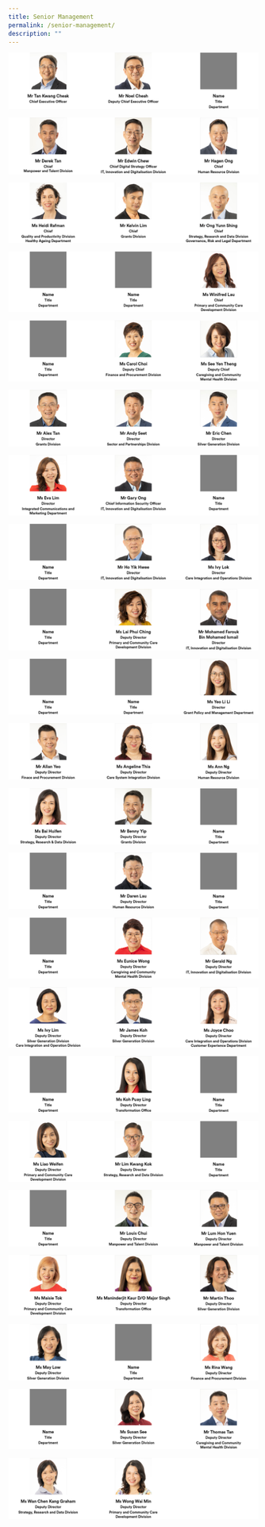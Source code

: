 ```yaml
---
title: Senior Management
permalink: /senior-management/
description: ""
---
```

![](/images/1-3%20image.png)

![](/images/4-6%20image.png)

![](/images/7-9%20image.png)

![](/images/10-12%20image.png)

![](/images/13-15%20image.png)

![](/images/16-18%20image.png)

![](/images/19-21%20image.png)

![](/images/22-24%20image.png)

![](/images/25-27%20image.png)

![](/images/28-30%20image.png)

![](/images/31-33%20image.png)

![](/images/34-36%20image.png)

![](/images/37-39%20image.png)

![](/images/40-42%20image.png)

![](/images/43-45%20image.png)

![](/images/46-48%20image.png)

![](/images/49-51%20image.png)

![](/images/52-54%20image.png)

![](/images/55-57%20image.png)

![](/images/58-60%20image.png)

![](/images/61-63%20image.png)

![](/images/64%20image.png)